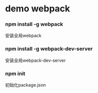# demo webpack

### npm install -g webpack
安装全局webpack
### npm install -g webpack-dev-server
安装全局webpack-dev-server

### npm init
初始化package.json


